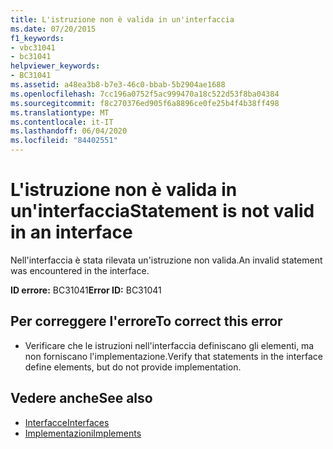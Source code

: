 ```yaml
---
title: L'istruzione non è valida in un'interfaccia
ms.date: 07/20/2015
f1_keywords:
- vbc31041
- bc31041
helpviewer_keywords:
- BC31041
ms.assetid: a48ea3b8-b7e3-46c0-bbab-5b2904ae1688
ms.openlocfilehash: 7cc196a0752f5ac999470a18c522d53f8ba04384
ms.sourcegitcommit: f8c270376ed905f6a8896ce0fe25b4f4b38ff498
ms.translationtype: MT
ms.contentlocale: it-IT
ms.lasthandoff: 06/04/2020
ms.locfileid: "84402551"
---
```

# <a name="statement-is-not-valid-in-an-interface"></a><span data-ttu-id="1628e-102">L'istruzione non è valida in un'interfaccia</span><span class="sxs-lookup"><span data-stu-id="1628e-102">Statement is not valid in an interface</span></span>
<span data-ttu-id="1628e-103">Nell'interfaccia è stata rilevata un'istruzione non valida.</span><span class="sxs-lookup"><span data-stu-id="1628e-103">An invalid statement was encountered in the interface.</span></span>  
  
 <span data-ttu-id="1628e-104">**ID errore:** BC31041</span><span class="sxs-lookup"><span data-stu-id="1628e-104">**Error ID:** BC31041</span></span>  
  
## <a name="to-correct-this-error"></a><span data-ttu-id="1628e-105">Per correggere l'errore</span><span class="sxs-lookup"><span data-stu-id="1628e-105">To correct this error</span></span>  
  
- <span data-ttu-id="1628e-106">Verificare che le istruzioni nell'interfaccia definiscano gli elementi, ma non forniscano l'implementazione.</span><span class="sxs-lookup"><span data-stu-id="1628e-106">Verify that statements in the interface define elements, but do not provide implementation.</span></span>  
  
## <a name="see-also"></a><span data-ttu-id="1628e-107">Vedere anche</span><span class="sxs-lookup"><span data-stu-id="1628e-107">See also</span></span>

- [<span data-ttu-id="1628e-108">Interfacce</span><span class="sxs-lookup"><span data-stu-id="1628e-108">Interfaces</span></span>](../programming-guide/language-features/interfaces/index.md)
- [<span data-ttu-id="1628e-109">Implementazioni</span><span class="sxs-lookup"><span data-stu-id="1628e-109">Implements</span></span>](../language-reference/statements/implements-clause.md)
